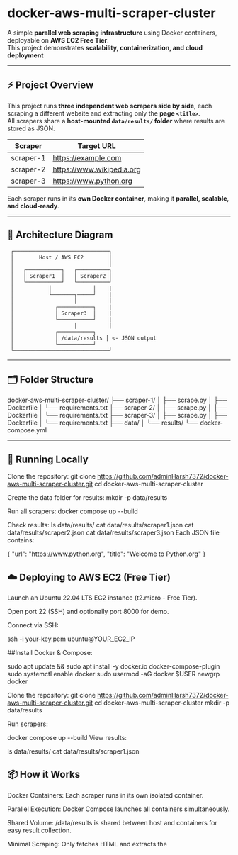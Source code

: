 # docker-aws-multi-scraper-cluster

A simple **parallel web scraping infrastructure** using Docker containers, deployable on **AWS EC2 Free Tier**.  
This project demonstrates **scalability, containerization, and cloud deployment**

---

## ⚡ Project Overview

This project runs **three independent web scrapers side by side**, each scraping a different website and extracting only the **page `<title>`**.  
All scrapers share a **host-mounted `data/results/` folder** where results are stored as JSON.

| Scraper | Target URL |
|---------|------------|
| scraper-1 | https://example.com |
| scraper-2 | https://www.wikipedia.org |
| scraper-3 | https://www.python.org |

Each scraper runs in its **own Docker container**, making it **parallel, scalable, and cloud-ready**.

---

## 🧩 Architecture Diagram

     ┌──────────────────────────────┐
     │        Host / AWS EC2        │
     │                              │
     │   ┌───────────┐   ┌──────────┐
     │   │ Scraper1  │   │ Scraper2 │
     │   └───────────┘   └──────────┘
     │           │             │    |
     │           └───────┐─────┘    |  
     │                   │          |
     │             ┌───────────┐    |
     │             │ Scraper3  │    |
     │             └───────────┘    |
     │                   │          |
     │             ┌───────────┐
     │             │ /data/results │ <- JSON output
     │             └───────────┘
     └──────────────────────────────┘

---

## 🗂️ Folder Structure

docker-aws-multi-scraper-cluster/
├── scraper-1/
│ ├── scrape.py
│ ├── Dockerfile
│ └── requirements.txt
├── scraper-2/
│ ├── scrape.py
│ ├── Dockerfile
│ └── requirements.txt
├── scraper-3/
│ ├── scrape.py
│ ├── Dockerfile
│ └── requirements.txt
├── data/
│ └── results/
└── docker-compose.yml

---

## 🚀 Running Locally

Clone the repository:
git clone https://github.com/adminHarsh7372/docker-aws-multi-scraper-cluster.git
cd docker-aws-multi-scraper-cluster

Create the data folder for results:
mkdir -p data/results

Run all scrapers:
docker compose up --build

Check results:
ls data/results/
cat data/results/scraper1.json
cat data/results/scraper2.json
cat data/results/scraper3.json
Each JSON file contains:

{
  "url": "https://www.python.org",
  "title": "Welcome to Python.org"
}


## ☁️ Deploying to AWS EC2 (Free Tier)
Launch an Ubuntu 22.04 LTS EC2 instance (t2.micro - Free Tier).

Open port 22 (SSH) and optionally port 8000 for demo.

Connect via SSH:

ssh -i your-key.pem ubuntu@YOUR_EC2_IP

##Install Docker & Compose:

sudo apt update && sudo apt install -y docker.io docker-compose-plugin
sudo systemctl enable docker
sudo usermod -aG docker $USER
newgrp docker


Clone the repository:
git clone https://github.com/adminHarsh7372/docker-aws-multi-scraper-cluster.git
cd docker-aws-multi-scraper-cluster
mkdir -p data/results

Run scrapers:

docker compose up --build
View results:

ls data/results/
cat data/results/scraper1.json


## 📦 How it Works
Docker Containers: Each scraper runs in its own isolated container.

Parallel Execution: Docker Compose launches all containers simultaneously.

Shared Volume: /data/results is shared between host and containers for easy result collection.

Minimal Scraping: Only fetches HTML and extracts the <title> tag using requests + regex.

##This project demonstrates:

Containerized scraping workflows

Parallel and scalable scraper execution

AWS Cloud deployment using Free Tier


## 🏷️ Tech Stack
Python 3.11

Docker + Docker Compose

AWS EC2 Free Tier (Ubuntu 22.04 LTS)

Requests library for HTTP fetches

Minimal regex-based HTML parsing


